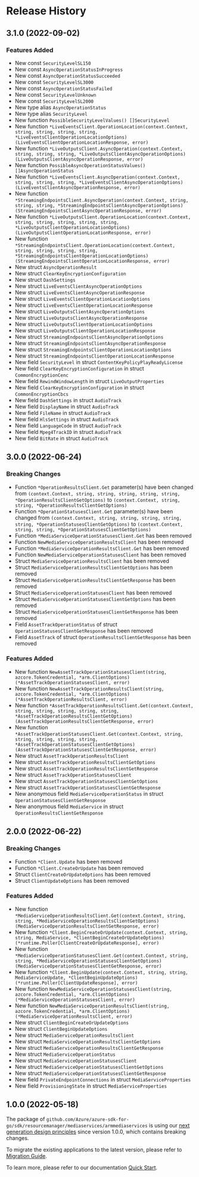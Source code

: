 # Release History

## 3.1.0 (2022-09-02)
### Features Added

- New const `SecurityLevelSL150`
- New const `AsyncOperationStatusInProgress`
- New const `AsyncOperationStatusSucceeded`
- New const `SecurityLevelSL3000`
- New const `AsyncOperationStatusFailed`
- New const `SecurityLevelUnknown`
- New const `SecurityLevelSL2000`
- New type alias `AsyncOperationStatus`
- New type alias `SecurityLevel`
- New function `PossibleSecurityLevelValues() []SecurityLevel`
- New function `*LiveEventsClient.OperationLocation(context.Context, string, string, string, string, *LiveEventsClientOperationLocationOptions) (LiveEventsClientOperationLocationResponse, error)`
- New function `*LiveOutputsClient.AsyncOperation(context.Context, string, string, string, *LiveOutputsClientAsyncOperationOptions) (LiveOutputsClientAsyncOperationResponse, error)`
- New function `PossibleAsyncOperationStatusValues() []AsyncOperationStatus`
- New function `*LiveEventsClient.AsyncOperation(context.Context, string, string, string, *LiveEventsClientAsyncOperationOptions) (LiveEventsClientAsyncOperationResponse, error)`
- New function `*StreamingEndpointsClient.AsyncOperation(context.Context, string, string, string, *StreamingEndpointsClientAsyncOperationOptions) (StreamingEndpointsClientAsyncOperationResponse, error)`
- New function `*LiveOutputsClient.OperationLocation(context.Context, string, string, string, string, string, *LiveOutputsClientOperationLocationOptions) (LiveOutputsClientOperationLocationResponse, error)`
- New function `*StreamingEndpointsClient.OperationLocation(context.Context, string, string, string, string, *StreamingEndpointsClientOperationLocationOptions) (StreamingEndpointsClientOperationLocationResponse, error)`
- New struct `AsyncOperationResult`
- New struct `ClearKeyEncryptionConfiguration`
- New struct `DashSettings`
- New struct `LiveEventsClientAsyncOperationOptions`
- New struct `LiveEventsClientAsyncOperationResponse`
- New struct `LiveEventsClientOperationLocationOptions`
- New struct `LiveEventsClientOperationLocationResponse`
- New struct `LiveOutputsClientAsyncOperationOptions`
- New struct `LiveOutputsClientAsyncOperationResponse`
- New struct `LiveOutputsClientOperationLocationOptions`
- New struct `LiveOutputsClientOperationLocationResponse`
- New struct `StreamingEndpointsClientAsyncOperationOptions`
- New struct `StreamingEndpointsClientAsyncOperationResponse`
- New struct `StreamingEndpointsClientOperationLocationOptions`
- New struct `StreamingEndpointsClientOperationLocationResponse`
- New field `SecurityLevel` in struct `ContentKeyPolicyPlayReadyLicense`
- New field `ClearKeyEncryptionConfiguration` in struct `CommonEncryptionCenc`
- New field `RewindWindowLength` in struct `LiveOutputProperties`
- New field `ClearKeyEncryptionConfiguration` in struct `CommonEncryptionCbcs`
- New field `DashSettings` in struct `AudioTrack`
- New field `DisplayName` in struct `AudioTrack`
- New field `FileName` in struct `AudioTrack`
- New field `HlsSettings` in struct `AudioTrack`
- New field `LanguageCode` in struct `AudioTrack`
- New field `Mpeg4TrackID` in struct `AudioTrack`
- New field `BitRate` in struct `AudioTrack`


## 3.0.0 (2022-06-24)
### Breaking Changes

- Function `*OperationResultsClient.Get` parameter(s) have been changed from `(context.Context, string, string, string, string, string, *OperationResultsClientGetOptions)` to `(context.Context, string, string, *OperationResultsClientGetOptions)`
- Function `*OperationStatusesClient.Get` parameter(s) have been changed from `(context.Context, string, string, string, string, string, *OperationStatusesClientGetOptions)` to `(context.Context, string, string, *OperationStatusesClientGetOptions)`
- Function `*MediaServiceOperationStatusesClient.Get` has been removed
- Function `NewMediaServiceOperationResultsClient` has been removed
- Function `*MediaServiceOperationResultsClient.Get` has been removed
- Function `NewMediaServiceOperationStatusesClient` has been removed
- Struct `MediaServiceOperationResultsClient` has been removed
- Struct `MediaServiceOperationResultsClientGetOptions` has been removed
- Struct `MediaServiceOperationResultsClientGetResponse` has been removed
- Struct `MediaServiceOperationStatusesClient` has been removed
- Struct `MediaServiceOperationStatusesClientGetOptions` has been removed
- Struct `MediaServiceOperationStatusesClientGetResponse` has been removed
- Field `AssetTrackOperationStatus` of struct `OperationStatusesClientGetResponse` has been removed
- Field `AssetTrack` of struct `OperationResultsClientGetResponse` has been removed

### Features Added

- New function `NewAssetTrackOperationStatusesClient(string, azcore.TokenCredential, *arm.ClientOptions) (*AssetTrackOperationStatusesClient, error)`
- New function `NewAssetTrackOperationResultsClient(string, azcore.TokenCredential, *arm.ClientOptions) (*AssetTrackOperationResultsClient, error)`
- New function `*AssetTrackOperationResultsClient.Get(context.Context, string, string, string, string, string, *AssetTrackOperationResultsClientGetOptions) (AssetTrackOperationResultsClientGetResponse, error)`
- New function `*AssetTrackOperationStatusesClient.Get(context.Context, string, string, string, string, string, *AssetTrackOperationStatusesClientGetOptions) (AssetTrackOperationStatusesClientGetResponse, error)`
- New struct `AssetTrackOperationResultsClient`
- New struct `AssetTrackOperationResultsClientGetOptions`
- New struct `AssetTrackOperationResultsClientGetResponse`
- New struct `AssetTrackOperationStatusesClient`
- New struct `AssetTrackOperationStatusesClientGetOptions`
- New struct `AssetTrackOperationStatusesClientGetResponse`
- New anonymous field `MediaServiceOperationStatus` in struct `OperationStatusesClientGetResponse`
- New anonymous field `MediaService` in struct `OperationResultsClientGetResponse`


## 2.0.0 (2022-06-22)
### Breaking Changes

- Function `*Client.Update` has been removed
- Function `*Client.CreateOrUpdate` has been removed
- Struct `ClientCreateOrUpdateOptions` has been removed
- Struct `ClientUpdateOptions` has been removed

### Features Added

- New function `*MediaServiceOperationResultsClient.Get(context.Context, string, string, *MediaServiceOperationResultsClientGetOptions) (MediaServiceOperationResultsClientGetResponse, error)`
- New function `*Client.BeginCreateOrUpdate(context.Context, string, string, MediaService, *ClientBeginCreateOrUpdateOptions) (*runtime.Poller[ClientCreateOrUpdateResponse], error)`
- New function `*MediaServiceOperationStatusesClient.Get(context.Context, string, string, *MediaServiceOperationStatusesClientGetOptions) (MediaServiceOperationStatusesClientGetResponse, error)`
- New function `*Client.BeginUpdate(context.Context, string, string, MediaServiceUpdate, *ClientBeginUpdateOptions) (*runtime.Poller[ClientUpdateResponse], error)`
- New function `NewMediaServiceOperationStatusesClient(string, azcore.TokenCredential, *arm.ClientOptions) (*MediaServiceOperationStatusesClient, error)`
- New function `NewMediaServiceOperationResultsClient(string, azcore.TokenCredential, *arm.ClientOptions) (*MediaServiceOperationResultsClient, error)`
- New struct `ClientBeginCreateOrUpdateOptions`
- New struct `ClientBeginUpdateOptions`
- New struct `MediaServiceOperationResultsClient`
- New struct `MediaServiceOperationResultsClientGetOptions`
- New struct `MediaServiceOperationResultsClientGetResponse`
- New struct `MediaServiceOperationStatus`
- New struct `MediaServiceOperationStatusesClient`
- New struct `MediaServiceOperationStatusesClientGetOptions`
- New struct `MediaServiceOperationStatusesClientGetResponse`
- New field `PrivateEndpointConnections` in struct `MediaServiceProperties`
- New field `ProvisioningState` in struct `MediaServiceProperties`


## 1.0.0 (2022-05-18)

The package of `github.com/Azure/azure-sdk-for-go/sdk/resourcemanager/mediaservices/armmediaservices` is using our [next generation design principles](https://azure.github.io/azure-sdk/general_introduction.html) since version 1.0.0, which contains breaking changes.

To migrate the existing applications to the latest version, please refer to [Migration Guide](https://aka.ms/azsdk/go/mgmt/migration).

To learn more, please refer to our documentation [Quick Start](https://aka.ms/azsdk/go/mgmt).
